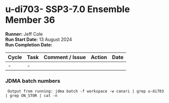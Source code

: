 # u-di703- SSP3-7.0 Ensemble Member 36

**Runner:** Jeff Cole  
**Run Start Date:**  13 August 2024  
**Run Completion Date:** 

| Cycle | Task | Comment / Issue | Action | Date |
| ---   | ---  | ---             | ---    | ---  |
| -     | -    |  |  |  |

### JDMA batch numbers
```
 Output from running: jdma batch -f workspace -w canari | grep u-di703 | grep ON_STOR | cat -n
```
